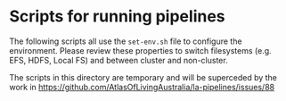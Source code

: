 # Scripts for running pipelines

The following scripts all use the `set-env.sh` file to configure the environment.
Please review these properties to switch filesystems (e.g. EFS, HDFS, Local FS) and between cluster and non-cluster.

The scripts in this directory are temporary and will be superceded by the work in https://github.com/AtlasOfLivingAustralia/la-pipelines/issues/88
